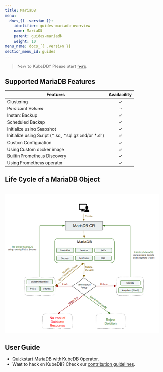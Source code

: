 ```yaml
---
title: MariaDB
menu:
  docs_{{ .version }}:
    identifier: guides-mariadb-overview
    name: MariaDB
    parent: guides-mariadb
    weight: 10
menu_name: docs_{{ .version }}
section_menu_id: guides
---
```



> New to KubeDB? Please start [here](/docs/README.md).

## Supported MariaDB Features

| Features                                                | Availability |
| ------------------------------------------------------- | :----------: |
| Clustering                                              |   &#10003;   |
| Persistent Volume                                       |   &#10003;   |
| Instant Backup                                          |   &#10003;   |
| Scheduled Backup                                        |   &#10003;   |
| Initialize using Snapshot                               |   &#10003;   |
| Initialize using Script (\*.sql, \*sql.gz and/or \*.sh) |   &#10003;   |
| Custom Configuration                                    |   &#10003;   |
| Using Custom docker image                               |   &#10003;   |
| Builtin Prometheus Discovery                            |   &#10003;   |
| Using Prometheus operator                               |   &#10003;   |

## Life Cycle of a MariaDB Object

<p align="center">
  <img alt="lifecycle"  src="/docs/guides/mariadb/images/mariadb-lifecycle.png" >
</p>

## User Guide

- [Quickstart MariaDB](/docs/guides/mariadb/quickstart/overview) with KubeDB Operator.
- Want to hack on KubeDB? Check our [contribution guidelines](/docs/CONTRIBUTING.md).
